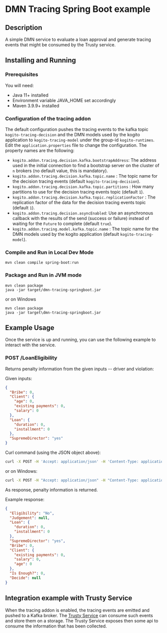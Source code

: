 # DMN Tracing Spring Boot example

## Description

A simple DMN service to evaluate a loan approval and generate tracing events that might be consumed by the Trusty service.

## Installing and Running

### Prerequisites

You will need:
  - Java 11+ installed
  - Environment variable JAVA_HOME set accordingly
  - Maven 3.9.9+ installed

### Configuration of the tracing addon

The default configuration pushes the tracing events to the kafka topic `kogito-tracing-decision` and the DMN models used by the kogito application to `kogito-tracing-model` under the group-id `kogito-runtimes`. 
Edit the `application.properties` file to change the configuration. The property names are the following: 

- `kogito.addon.tracing.decision.kafka.bootstrapAddress`: The address used in the initial connection to find a bootstrap server on the cluster of `n` brokers (no default value, this is mandatory).
- `kogito.addon.tracing.decision.kafka.topic.name` : The topic name for the decision tracing events (default `kogito-tracing-decision`).  
- `kogito.addon.tracing.decision.kafka.topic.partitions` : How many partitions to use for the decision tracing events topic (default `1`).
- `kogito.addon.tracing.decision.kafka.topic.replicationFactor` : The replication factor of the data for the decision tracing events topic (default `1`).
- `kogito.addon.tracing.decision.asyncEnabled`: Use an asynchronous callback with the results of the send (success or failure) instead of waiting for the `Future` to complete (default `true`).
- `kogito.addon.tracing.model.kafka.topic.name` : The topic name for the DMN models used by the kogito application (default `kogito-tracing-model`).

### Compile and Run in Local Dev Mode

```
mvn clean compile spring-boot:run
```

### Package and Run in JVM mode

```
mvn clean package
java -jar target/dmn-tracing-springboot.jar
```

or on Windows

```
mvn clean package
java -jar target\dmn-tracing-springboot.jar
```

## Example Usage

Once the service is up and running, you can use the following example to interact with the service.

### POST /LoanEligibility

Returns penalty information from the given inputs -- driver and violation:

Given inputs:

```json
{
  "Bribe": 0,
  "Client": {
    "age": 0,
    "existing payments": 0,
    "salary": 0
  },
  "Loan": {
    "duration": 0,
    "installment": 0
  },
  "SupremeDirector": "yes"
}
```

Curl command (using the JSON object above):

```sh
curl -X POST -H 'Accept: application/json' -H 'Content-Type: application/json' -d '{"Bribe": 0,"Client": {"age": 0,"existing payments": 0,"salary": 0},"Loan": {"duration": 0,"installment": 0},"SupremeDirector": "yes"}' http://localhost:8080/LoanEligibility
```
or on Windows:

```sh
curl -X POST -H "Accept: application/json" -H "Content-Type: application/json" -d "{\"Bribe\": 0,\"Client\": {\"age\": 0,\"existing payments\": 0,\"salary\": 0},\"Loan\": {\"duration\": 0,\"installment\": 0},\"SupremeDirector\": \"yes\"}" http://localhost:8080/LoanEligibility
```

As response, penalty information is returned.

Example response:

```json
{
  "Eligibility": "No",
  "Judgement": null,
  "Loan": {
    "duration": 0,
    "installment": 0
  },
  "SupremeDirector": "yes",
  "Bribe": 0,
  "Client": {
    "existing payments": 0,
    "salary": 0,
    "age": 0
  },
  "Is Enough?": 0,
  "Decide": null
}
```

## Integration example with Trusty Service

When the tracing addon is enabled, the tracing events are emitted and pushed to a Kafka broker. The [Trusty Service](https://github.com/apache/incubator-kie-kogito-apps/tree/main/trusty) can consume such events and store them on a storage. The Trusty Service exposes then some api to consume the information that has been collected.
